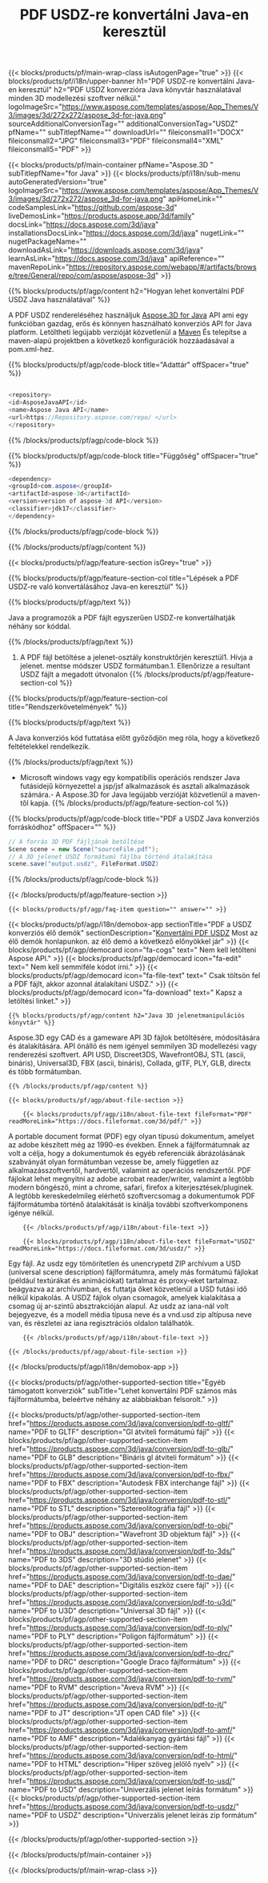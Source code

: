 ﻿---
title: PDF USDZ-re konvertálni Java-en keresztül
weight: 530
url: /hu/java/conversion/pdf-to-usdz/ 
description: Minta Java konverziós kód PDF formátumban USDZ fájlba. Használja ezt a példakódot a PDF USDZ-re történő konvertálásához bármely webes vagy asztali Java alapú alkalmazáson belül.
---
{{< blocks/products/pf/main-wrap-class isAutogenPage="true" >}}
{{< blocks/products/pf/i18n/upper-banner h1="PDF USDZ-re konvertálni Java-en keresztül" h2="PDF USDZ konverzióra Java könyvtár használatával minden 3D modellezési szoftver nélkül." logoImageSrc="https://www.aspose.com/templates/aspose/App_Themes/V3/images/3d/272x272/aspose_3d-for-java.png" sourceAdditionalConversionTag="" additionalConversionTag="USDZ" pfName="" subTitlepfName="" downloadUrl="" fileiconsmall1="DOCX" fileiconsmall2="JPG" fileiconsmall3="PDF" fileiconsmall4="XML" fileiconsmall5="PDF" >}}

{{< blocks/products/pf/main-container pfName="Aspose.3D " subTitlepfName="for Java" >}}
{{< blocks/products/pf/i18n/sub-menu autoGeneratedVersion="true" logoImageSrc="https://www.aspose.com/templates/aspose/App_Themes/V3/images/3d/272x272/aspose_3d-for-java.png" apiHomeLink="" codeSamplesLink="https://github.com/aspose-3d" liveDemosLink="https://products.aspose.app/3d/family" docsLink="https://docs.aspose.com/3d/java" installationsDocsLink="https://docs.aspose.com/3d/java" nugetLink="" nugetPackageName="" downloadAsLink="https://downloads.aspose.com/3d/java" learnAsLink="https://docs.aspose.com/3d/java" apiReference="" mavenRepoLink="https://repository.aspose.com/webapp/#/artifacts/browse/tree/General/repo/com/aspose/aspose-3d" >}}

{{% blocks/products/pf/agp/content h2="Hogyan lehet konvertálni PDF USDZ Java használatával" %}}

 A PDF USDZ rendereléséhez használjuk
 [Aspose.3D for Java](https://products.aspose.com/3d/java) 
 API ami egy funkcióban gazdag, erős és könnyen használható konverziós API for Java platform. Letöltheti legújabb verzióját közvetlenül a
 [Maven](https://repository.aspose.com/webapp/#/artifacts/browse/tree/General/repo/com/aspose/aspose-3d) 
 És telepítse a maven-alapú projektben a következő konfigurációk hozzáadásával a pom.xml-hez.

{{% blocks/products/pf/agp/code-block title="Adattár" offSpacer="true" %}}

```cs

<repository>
<id>AsposeJavaAPI</id>
<name>Aspose Java API</name>
<url>https://Repository.aspose.com/repo/ </url>
</repository>


```

{{% /blocks/products/pf/agp/code-block %}}

{{% blocks/products/pf/agp/code-block title="Függőség" offSpacer="true" %}}

```cs
<dependency>
<groupId>com.aspose</groupId>
<artifactId>aspose-3d</artifactId>
<version>version of aspose-3d API</version>
<classifier>jdk17</classifier>
</dependency>


```

{{% /blocks/products/pf/agp/code-block %}}

{{% /blocks/products/pf/agp/content %}}

{{< blocks/products/pf/agp/feature-section isGrey="true" >}}

{{% blocks/products/pf/agp/feature-section-col title="Lépések a PDF USDZ-re való konvertálásához Java-en keresztül" %}}

{{% blocks/products/pf/agp/text %}}

 Java a programozók a PDF fájlt egyszerűen USDZ-re konvertálhatják néhány sor kóddal.

{{% /blocks/products/pf/agp/text %}}

1. A PDF fájl betöltése a jelenet-osztály konstruktőrjén keresztül1. Hívja a jelenet. mentse módszer USDZ formátumban.1. Ellenőrizze a resultant USDZ fájlt a megadott útvonalon
{{% /blocks/products/pf/agp/feature-section-col %}}

{{% blocks/products/pf/agp/feature-section-col title="Rendszerkövetelmények" %}}

{{% blocks/products/pf/agp/text %}}

 A Java konverziós kód futtatása előtt győződjön meg róla, hogy a következő feltételekkel rendelkezik.

{{% /blocks/products/pf/agp/text %}}

- Microsoft windows vagy egy kompatibilis operációs rendszer Java futásidejű környezettel a jsp/jsf alkalmazások és asztali alkalmazások számára.- A Aspose.3D for Java legújabb verzióját közvetlenül a maven-től kapja.
{{% /blocks/products/pf/agp/feature-section-col %}}

{{% blocks/products/pf/agp/code-block title="PDF a USDZ Java konverziós forráskódhoz" offSpacer="" %}}

```cs
// A forrás 3D PDF fájljának betöltése
Scene scene = new Scene("sourceFile.pdf");
// A 3D jelenet USDZ formátumú fájlba történő átalakítása
scene.save("output.usdz", FileFormat.USDZ)

```

{{% /blocks/products/pf/agp/code-block %}}

{{< /blocks/products/pf/agp/feature-section >}}

    {{< blocks/products/pf/agp/faq-item question="" answer="" >}}
 

<!-- aboutfile Starts -->

{{< blocks/products/pf/agp/i18n/demobox-app sectionTitle="PDF a USDZ konverziós élő demók" sectionDescription="[Konvertálni PDF USDZ](https://products.aspose.app/3d/conversion/pdf-to-usdz) Most az élő demók honlapunkon. az élő demó a következő előnyökkel jár" >}}
        {{< blocks/products/pf/agp/democard icon="fa-cogs" text=" Nem kell letölteni Aspose API." >}}
        {{< blocks/products/pf/agp/democard icon="fa-edit" text=" Nem kell semmiféle kódot írni." >}}
        {{< blocks/products/pf/agp/democard icon="fa-file-text" text=" Csak töltsön fel a PDF fájlt, akkor azonnal átalakítani USDZ." >}}
        {{< blocks/products/pf/agp/democard icon="fa-download" text=" Kapsz a letöltési linket." >}}

    {{% blocks/products/pf/agp/content h2="Java 3D jelenetmanipulációs könyvtár" %}}

 Aspose.3D egy CAD és a gameware API 3D fájlok betöltésére, módosítására és átalakítására. API önálló és nem igényel semmilyen 3D modellezési vagy renderezési szoftvert. API USD, Discreet3DS, WavefrontOBJ, STL (ascii, bináris), Universal3D, FBX (ascii, bináris), Collada, glTF, PLY, GLB, directx és több formátumban. 



    {{% /blocks/products/pf/agp/content %}}

    {{< blocks/products/pf/agp/about-file-section >}}

        {{< blocks/products/pf/agp/i18n/about-file-text fileFormat="PDF" readMoreLink="https://docs.fileformat.com/3d/pdf/" >}}

A portable document format (PDF) egy olyan típusú dokumentum, amelyet az adobe készített még az 1990-es években. Ennek a fájlformátumnak az volt a célja, hogy a dokumentumok és egyéb referenciák ábrázolásának szabványát olyan formátumban vezesse be, amely független az alkalmazásszoftvertől, hardvertől, valamint az operációs rendszertől. PDF fájlokat lehet megnyitni az adobe acrobat reader/writer, valamint a legtöbb modern böngésző, mint a chrome, safari, firefox a kiterjesztések/pluginek. A legtöbb kereskedelmileg elérhető szoftvercsomag a dokumentumok PDF fájlformátumba történő átalakítását is kínálja további szoftverkomponens igénye nélkül.

        {{< /blocks/products/pf/agp/i18n/about-file-text >}}

        {{< blocks/products/pf/agp/i18n/about-file-text fileFormat="USDZ" readMoreLink="https://docs.fileformat.com/3d/usdz/" >}}

Egy fájl. Az usdz egy tömörítetlen és unencrypetd ZIP archívum a USD (universal scene description) fájlformátumra, amely más formátumú fájlokat (például textúrákat és animációkat) tartalmaz és proxy-eket tartalmaz. beágyazva az archívumban, és futtatja őket közvetlenül a USD futási idő nélkül kipakolás. A USDZ fájlok olyan csomagok, amelyek kialakítása a csomag új ar-szintű absztrakcióján alapul. Az usdz az iana-nál volt bejegyezve, és a modell média típusa neve és a vnd.usd zip altípusa neve van, és részletei az iana regisztrációs oldalon találhatók.


        {{< /blocks/products/pf/agp/i18n/about-file-text >}}

    {{< /blocks/products/pf/agp/about-file-section >}}

{{< /blocks/products/pf/agp/i18n/demobox-app >}}

<!-- aboutfile Ends -->

{{< blocks/products/pf/agp/other-supported-section title="Egyéb támogatott konverziók" subTitle="Lehet konvertálni PDF számos más fájlformátumba, beleértve néhány az alábbiakban felsorolt." >}}

{{< blocks/products/pf/agp/other-supported-section-item href="https://products.aspose.com/3d/java/conversion/pdf-to-gltf/" name="PDF to GLTF" description="Gl átviteli formátumú fájl" >}}
{{< blocks/products/pf/agp/other-supported-section-item href="https://products.aspose.com/3d/java/conversion/pdf-to-glb/" name="PDF to GLB" description="Bináris gl átviteli formátum" >}}
{{< blocks/products/pf/agp/other-supported-section-item href="https://products.aspose.com/3d/java/conversion/pdf-to-fbx/" name="PDF to FBX" description="Autodesk FBX interchange fájl" >}}
{{< blocks/products/pf/agp/other-supported-section-item href="https://products.aspose.com/3d/java/conversion/pdf-to-stl/" name="PDF to STL" description="Sztereolitográfia fájl" >}}
{{< blocks/products/pf/agp/other-supported-section-item href="https://products.aspose.com/3d/java/conversion/pdf-to-obj/" name="PDF to OBJ" description="Wavefront 3D objektum fájl" >}}
{{< blocks/products/pf/agp/other-supported-section-item href="https://products.aspose.com/3d/java/conversion/pdf-to-3ds/" name="PDF to 3DS" description="3D stúdió jelenet" >}}
{{< blocks/products/pf/agp/other-supported-section-item href="https://products.aspose.com/3d/java/conversion/pdf-to-dae/" name="PDF to DAE" description="Digitális eszköz csere fájl" >}}
{{< blocks/products/pf/agp/other-supported-section-item href="https://products.aspose.com/3d/java/conversion/pdf-to-u3d/" name="PDF to U3D" description="Universal 3D fájl" >}}
{{< blocks/products/pf/agp/other-supported-section-item href="https://products.aspose.com/3d/java/conversion/pdf-to-ply/" name="PDF to PLY" description="Poligon fájlformátum" >}}
{{< blocks/products/pf/agp/other-supported-section-item href="https://products.aspose.com/3d/java/conversion/pdf-to-drc/" name="PDF to DRC" description="Google Draco fájlformátum" >}}
{{< blocks/products/pf/agp/other-supported-section-item href="https://products.aspose.com/3d/java/conversion/pdf-to-rvm/" name="PDF to RVM" description="Aveva RVM" >}}
{{< blocks/products/pf/agp/other-supported-section-item href="https://products.aspose.com/3d/java/conversion/pdf-to-jt/" name="PDF to JT" description="JT open CAD file" >}}
{{< blocks/products/pf/agp/other-supported-section-item href="https://products.aspose.com/3d/java/conversion/pdf-to-amf/" name="PDF to AMF" description="Adalékanyag gyártási fájl" >}}
{{< blocks/products/pf/agp/other-supported-section-item href="https://products.aspose.com/3d/java/conversion/pdf-to-html/" name="PDF to HTML" description="Hiper szöveg jelölő nyelv" >}}
{{< blocks/products/pf/agp/other-supported-section-item href="https://products.aspose.com/3d/java/conversion/pdf-to-usd/" name="PDF to USD" description="Univerzális jelenet leírás formátum" >}}
{{< blocks/products/pf/agp/other-supported-section-item href="https://products.aspose.com/3d/java/conversion/pdf-to-usdz/" name="PDF to USDZ" description="Univerzális jelenet leírás zip formátum" >}}

{{< /blocks/products/pf/agp/other-supported-section >}}

{{< /blocks/products/pf/main-container >}}
    
{{< /blocks/products/pf/main-wrap-class >}}